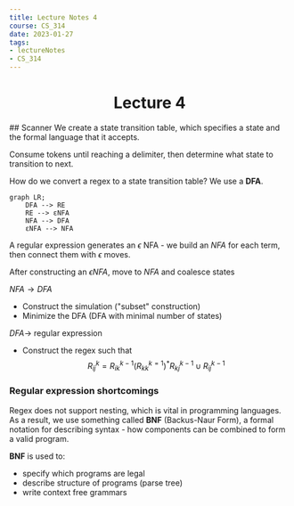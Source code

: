 ```yaml
---
title: Lecture Notes 4
course: CS_314
date: 2023-01-27
tags: 
- lectureNotes
- CS_314
---
```


<center><h1>Lecture 4</h1></center>
## Scanner
We create a state transition table, which specifies a state and the formal language that it accepts.

Consume tokens until reaching a delimiter, then determine what state to transition to next.

How do we convert a regex to a state transition table? We use a **DFA**.

```mermaid
graph LR;
	DFA --> RE
	RE --> εNFA
	NFA --> DFA
	εNFA --> NFA
```

A regular expression generates an $\epsilon$ NFA - we build an $NFA$ for each term, then connect them with $\epsilon$ moves.

After constructing an $\epsilon NFA$, move to $NFA$ and coalesce states

$NFA \rightarrow DFA$
- Construct the simulation ("subset" construction)
- Minimize the DFA (DFA with minimal number of states)

$DFA \rightarrow$ regular expression
- Construct the regex such that$$R^{k}_{ij}=R^{k-1}_{ik}(R^{k=1}_{kk})^*R^{k-1}_{kj}\cup R^{k-1}_{ij}$$
### Regular expression shortcomings
Regex does not support nesting, which is vital in programming languages. As a result, we use something called **BNF** (Backus-Naur Form), a formal notation for describing syntax - how components can be combined to form a valid program.

**BNF** is used to:
- specify which programs are legal
- describe structure of programs (parse tree)
- write context free grammars



